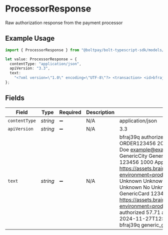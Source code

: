 # ProcessorResponse

Raw authorization response from the payment processor

## Example Usage

```typescript
import { ProcessorResponse } from "@boltpay/bolt-typescript-sdk/models/components";

let value: ProcessorResponse = {
  contentType: "application/json",
  apiVersion: "3.3",
  text:
    "<?xml version=\"1.0\" encoding=\"UTF-8\"?> <transaction> <id>bfraj39q</id> <status>authorized</status> <type>sale</type> <currency-iso-code>USD</currency-iso-code> <amount>57.71</amount> <amount-requested>57.71</amount-requested> <merchant-account-id>GenericMerchant</merchant-account-id> <order-id>ORDER123456</order-id> <created-at type=\"datetime\">2024-11-20T12:36:53Z</created-at> <updated-at type=\"datetime\">2024-11-20T12:36:54Z</updated-at> <customer> <first-name>John</first-name> <last-name>Doe</last-name> <email>example@example.com</email> <phone>1234567890</phone> <international-phone></international-phone> </customer> <billing> <first-name>John</first-name> <last-name>Doe</last-name> <street-address>123 Generic St</street-address> <locality>GenericCity</locality> <region>GenericRegion</region> <postal-code>12345</postal-code> <country-name>GenericCountry</country-name> <country-code-alpha2>GC</country-code-alpha2> <country-code-alpha3>GCR</country-code-alpha3> <country-code-numeric>999</country-code-numeric> <international-phone></international-phone> </billing> <refund-ids type=\"array\"></refund-ids> <partial-settlement-transaction-ids type=\"array\"></partial-settlement-transaction-ids> <shipping> <international-phone></international-phone> </shipping> <custom-fields></custom-fields> <account-funding-transaction type=\"boolean\">false</account-funding-transaction> <avs-postal-code-response-code>M</avs-postal-code-response-code> <avs-street-address-response-code>M</avs-street-address-response-code> <cvv-response-code>I</cvv-response-code> <processor-authorization-code>123456</processor-authorization-code> <processor-response-code>1000</processor-response-code> <processor-response-text>Approved</processor-response-text> <tax-exempt type=\"boolean\">false</tax-exempt> <processed-with-network-token type=\"boolean\">false</processed-with-network-token> <credit-card> <image-url>https://assets.braintreegateway.com/payment_method_logo/unknown.png?environment=production</image-url> <is-network-tokenized type=\"boolean\">false</is-network-tokenized> <prepaid>Unknown</prepaid> <healthcare>Unknown</healthcare> <debit>Unknown</debit> <durbin-regulated>Unknown</durbin-regulated> <commercial>Unknown</commercial> <payroll>Unknown</payroll> <issuing-bank>Unknown</issuing-bank> <country-of-issuance>Unknown</country-of-issuance> <product-id>Unknown</product-id> <venmo-sdk type=\"boolean\">false</venmo-sdk> </credit-card> <apple-pay> <prepaid>No</prepaid> <healthcare>Unknown</healthcare> <debit>No</debit> <durbin-regulated>Unknown</durbin-regulated> <commercial>No</commercial> <payroll>Unknown</payroll> <issuing-bank>GenericBank</issuing-bank> <country-of-issuance>GCR</country-of-issuance> <product-id>Unknown</product-id> <bin>411111</bin> <card-type>Apple Pay - GenericCard</card-type> <last-4>1234</last-4> <expiration-month>12</expiration-month> <expiration-year>2028</expiration-year> <image-url>https://assets.braintreegateway.com/payment_method_logo/apple_pay.png?environment=production</image-url> <payment-instrument-name>Card 1234</payment-instrument-name> <source-description>Card 1234</source-description> </apple-pay> <status-history type=\"array\"> <status-event> <timestamp type=\"datetime\">2024-11-20T12:36:54Z</timestamp> <status>authorized</status> <amount>57.71</amount> <transaction-source>api</transaction-source> </status-event> </status-history> <subscription></subscription> <add-ons type=\"array\"></add-ons> <discounts type=\"array\"></discounts> <descriptor></descriptor> <recurring type=\"boolean\">false</recurring> <channel></channel> <disbursement-details></disbursement-details> <disputes type=\"array\"></disputes> <authorization-adjustments type=\"array\"></authorization-adjustments> <payment-instrument-type>generic_card</payment-instrument-type> <processor-settlement-response-code></processor-settlement-response-code> <processor-settlement-response-text></processor-settlement-response-text> <network-transaction-id>123456789012345</network-transaction-id> <processor-response-type>approved</processor-response-type> <authorization-expires-at type=\"datetime\">2024-11-27T12:36:54Z</authorization-expires-at> <retry-ids type=\"array\"></retry-ids> <retried type=\"boolean\">false</retried> <refund-global-ids type=\"array\"></refund-global-ids> <partial-settlement-transaction-global-ids type=\"array\"></partial-settlement-transaction-global-ids> <global-id>generic_global_id</global-id> <retry-global-ids type=\"array\"></retry-global-ids> <retrieval-reference-number>123456789012345</retrieval-reference-number> <installments type=\"array\"></installments> <refunded-installments type=\"array\"></refunded-installments> <merchant-address></merchant-address> <pin-verified type=\"boolean\">false</pin-verified> <payment-receipt> <id>bfraj39q</id> <global-id>generic_global_id</global-id> <amount>57.71</amount> <currency-iso-code>USD</currency-iso-code> <processor-response-code>1000</processor-response-code> <processor-response-text>Approved</processor-response-text> <processor-authorization-code>123456</processor-authorization-code> <merchant-address></merchant-address> <type>sale</type> <pin-verified type=\"boolean\">false</pin-verified> </payment-receipt> </transaction>",
};
```

## Fields

| Field                                                                                                                                                                                                                                                                                                                                                                                                                                                                                                                                                                                                                                                                                                                                                                                                                                                                                                                                                                                                                                                                                                                                                                                                                                                                                                                                                                                                                                                                                                                                                                                                                                                                                                                                                                                                                                                                                                                                                                                                                                                                                                                                                                                                                                                                                                                                                                                                                                                                                                                                                                                                                                                                                                                                                                                                                                                                                                                                                                                                                                                                                                                                                                                                                                                                                                                                                                                                                                                                                                                                                                                                                                                                                                                                                                                                                                                                                                                                                                                                                                                                                                                                                                                                                                                                                                                                                                                                                                                                                                                                                                                                                                                                                                                                                                                                                                                                                                                                                                                                                                                                                                                                                                                                                                                                                                                                                                                                                  | Type                                                                                                                                                                                                                                                                                                                                                                                                                                                                                                                                                                                                                                                                                                                                                                                                                                                                                                                                                                                                                                                                                                                                                                                                                                                                                                                                                                                                                                                                                                                                                                                                                                                                                                                                                                                                                                                                                                                                                                                                                                                                                                                                                                                                                                                                                                                                                                                                                                                                                                                                                                                                                                                                                                                                                                                                                                                                                                                                                                                                                                                                                                                                                                                                                                                                                                                                                                                                                                                                                                                                                                                                                                                                                                                                                                                                                                                                                                                                                                                                                                                                                                                                                                                                                                                                                                                                                                                                                                                                                                                                                                                                                                                                                                                                                                                                                                                                                                                                                                                                                                                                                                                                                                                                                                                                                                                                                                                                                   | Required                                                                                                                                                                                                                                                                                                                                                                                                                                                                                                                                                                                                                                                                                                                                                                                                                                                                                                                                                                                                                                                                                                                                                                                                                                                                                                                                                                                                                                                                                                                                                                                                                                                                                                                                                                                                                                                                                                                                                                                                                                                                                                                                                                                                                                                                                                                                                                                                                                                                                                                                                                                                                                                                                                                                                                                                                                                                                                                                                                                                                                                                                                                                                                                                                                                                                                                                                                                                                                                                                                                                                                                                                                                                                                                                                                                                                                                                                                                                                                                                                                                                                                                                                                                                                                                                                                                                                                                                                                                                                                                                                                                                                                                                                                                                                                                                                                                                                                                                                                                                                                                                                                                                                                                                                                                                                                                                                                                                               | Description                                                                                                                                                                                                                                                                                                                                                                                                                                                                                                                                                                                                                                                                                                                                                                                                                                                                                                                                                                                                                                                                                                                                                                                                                                                                                                                                                                                                                                                                                                                                                                                                                                                                                                                                                                                                                                                                                                                                                                                                                                                                                                                                                                                                                                                                                                                                                                                                                                                                                                                                                                                                                                                                                                                                                                                                                                                                                                                                                                                                                                                                                                                                                                                                                                                                                                                                                                                                                                                                                                                                                                                                                                                                                                                                                                                                                                                                                                                                                                                                                                                                                                                                                                                                                                                                                                                                                                                                                                                                                                                                                                                                                                                                                                                                                                                                                                                                                                                                                                                                                                                                                                                                                                                                                                                                                                                                                                                                            | Example                                                                                                                                                                                                                                                                                                                                                                                                                                                                                                                                                                                                                                                                                                                                                                                                                                                                                                                                                                                                                                                                                                                                                                                                                                                                                                                                                                                                                                                                                                                                                                                                                                                                                                                                                                                                                                                                                                                                                                                                                                                                                                                                                                                                                                                                                                                                                                                                                                                                                                                                                                                                                                                                                                                                                                                                                                                                                                                                                                                                                                                                                                                                                                                                                                                                                                                                                                                                                                                                                                                                                                                                                                                                                                                                                                                                                                                                                                                                                                                                                                                                                                                                                                                                                                                                                                                                                                                                                                                                                                                                                                                                                                                                                                                                                                                                                                                                                                                                                                                                                                                                                                                                                                                                                                                                                                                                                                                                                |
| ---------------------------------------------------------------------------------------------------------------------------------------------------------------------------------------------------------------------------------------------------------------------------------------------------------------------------------------------------------------------------------------------------------------------------------------------------------------------------------------------------------------------------------------------------------------------------------------------------------------------------------------------------------------------------------------------------------------------------------------------------------------------------------------------------------------------------------------------------------------------------------------------------------------------------------------------------------------------------------------------------------------------------------------------------------------------------------------------------------------------------------------------------------------------------------------------------------------------------------------------------------------------------------------------------------------------------------------------------------------------------------------------------------------------------------------------------------------------------------------------------------------------------------------------------------------------------------------------------------------------------------------------------------------------------------------------------------------------------------------------------------------------------------------------------------------------------------------------------------------------------------------------------------------------------------------------------------------------------------------------------------------------------------------------------------------------------------------------------------------------------------------------------------------------------------------------------------------------------------------------------------------------------------------------------------------------------------------------------------------------------------------------------------------------------------------------------------------------------------------------------------------------------------------------------------------------------------------------------------------------------------------------------------------------------------------------------------------------------------------------------------------------------------------------------------------------------------------------------------------------------------------------------------------------------------------------------------------------------------------------------------------------------------------------------------------------------------------------------------------------------------------------------------------------------------------------------------------------------------------------------------------------------------------------------------------------------------------------------------------------------------------------------------------------------------------------------------------------------------------------------------------------------------------------------------------------------------------------------------------------------------------------------------------------------------------------------------------------------------------------------------------------------------------------------------------------------------------------------------------------------------------------------------------------------------------------------------------------------------------------------------------------------------------------------------------------------------------------------------------------------------------------------------------------------------------------------------------------------------------------------------------------------------------------------------------------------------------------------------------------------------------------------------------------------------------------------------------------------------------------------------------------------------------------------------------------------------------------------------------------------------------------------------------------------------------------------------------------------------------------------------------------------------------------------------------------------------------------------------------------------------------------------------------------------------------------------------------------------------------------------------------------------------------------------------------------------------------------------------------------------------------------------------------------------------------------------------------------------------------------------------------------------------------------------------------------------------------------------------------------------------------------------------------------- | ---------------------------------------------------------------------------------------------------------------------------------------------------------------------------------------------------------------------------------------------------------------------------------------------------------------------------------------------------------------------------------------------------------------------------------------------------------------------------------------------------------------------------------------------------------------------------------------------------------------------------------------------------------------------------------------------------------------------------------------------------------------------------------------------------------------------------------------------------------------------------------------------------------------------------------------------------------------------------------------------------------------------------------------------------------------------------------------------------------------------------------------------------------------------------------------------------------------------------------------------------------------------------------------------------------------------------------------------------------------------------------------------------------------------------------------------------------------------------------------------------------------------------------------------------------------------------------------------------------------------------------------------------------------------------------------------------------------------------------------------------------------------------------------------------------------------------------------------------------------------------------------------------------------------------------------------------------------------------------------------------------------------------------------------------------------------------------------------------------------------------------------------------------------------------------------------------------------------------------------------------------------------------------------------------------------------------------------------------------------------------------------------------------------------------------------------------------------------------------------------------------------------------------------------------------------------------------------------------------------------------------------------------------------------------------------------------------------------------------------------------------------------------------------------------------------------------------------------------------------------------------------------------------------------------------------------------------------------------------------------------------------------------------------------------------------------------------------------------------------------------------------------------------------------------------------------------------------------------------------------------------------------------------------------------------------------------------------------------------------------------------------------------------------------------------------------------------------------------------------------------------------------------------------------------------------------------------------------------------------------------------------------------------------------------------------------------------------------------------------------------------------------------------------------------------------------------------------------------------------------------------------------------------------------------------------------------------------------------------------------------------------------------------------------------------------------------------------------------------------------------------------------------------------------------------------------------------------------------------------------------------------------------------------------------------------------------------------------------------------------------------------------------------------------------------------------------------------------------------------------------------------------------------------------------------------------------------------------------------------------------------------------------------------------------------------------------------------------------------------------------------------------------------------------------------------------------------------------------------------------------------------------------------------------------------------------------------------------------------------------------------------------------------------------------------------------------------------------------------------------------------------------------------------------------------------------------------------------------------------------------------------------------------------------------------------------------------------------------------------------------------------------------------------------- | ---------------------------------------------------------------------------------------------------------------------------------------------------------------------------------------------------------------------------------------------------------------------------------------------------------------------------------------------------------------------------------------------------------------------------------------------------------------------------------------------------------------------------------------------------------------------------------------------------------------------------------------------------------------------------------------------------------------------------------------------------------------------------------------------------------------------------------------------------------------------------------------------------------------------------------------------------------------------------------------------------------------------------------------------------------------------------------------------------------------------------------------------------------------------------------------------------------------------------------------------------------------------------------------------------------------------------------------------------------------------------------------------------------------------------------------------------------------------------------------------------------------------------------------------------------------------------------------------------------------------------------------------------------------------------------------------------------------------------------------------------------------------------------------------------------------------------------------------------------------------------------------------------------------------------------------------------------------------------------------------------------------------------------------------------------------------------------------------------------------------------------------------------------------------------------------------------------------------------------------------------------------------------------------------------------------------------------------------------------------------------------------------------------------------------------------------------------------------------------------------------------------------------------------------------------------------------------------------------------------------------------------------------------------------------------------------------------------------------------------------------------------------------------------------------------------------------------------------------------------------------------------------------------------------------------------------------------------------------------------------------------------------------------------------------------------------------------------------------------------------------------------------------------------------------------------------------------------------------------------------------------------------------------------------------------------------------------------------------------------------------------------------------------------------------------------------------------------------------------------------------------------------------------------------------------------------------------------------------------------------------------------------------------------------------------------------------------------------------------------------------------------------------------------------------------------------------------------------------------------------------------------------------------------------------------------------------------------------------------------------------------------------------------------------------------------------------------------------------------------------------------------------------------------------------------------------------------------------------------------------------------------------------------------------------------------------------------------------------------------------------------------------------------------------------------------------------------------------------------------------------------------------------------------------------------------------------------------------------------------------------------------------------------------------------------------------------------------------------------------------------------------------------------------------------------------------------------------------------------------------------------------------------------------------------------------------------------------------------------------------------------------------------------------------------------------------------------------------------------------------------------------------------------------------------------------------------------------------------------------------------------------------------------------------------------------------------------------------------------------------------------------------------------------------- | ---------------------------------------------------------------------------------------------------------------------------------------------------------------------------------------------------------------------------------------------------------------------------------------------------------------------------------------------------------------------------------------------------------------------------------------------------------------------------------------------------------------------------------------------------------------------------------------------------------------------------------------------------------------------------------------------------------------------------------------------------------------------------------------------------------------------------------------------------------------------------------------------------------------------------------------------------------------------------------------------------------------------------------------------------------------------------------------------------------------------------------------------------------------------------------------------------------------------------------------------------------------------------------------------------------------------------------------------------------------------------------------------------------------------------------------------------------------------------------------------------------------------------------------------------------------------------------------------------------------------------------------------------------------------------------------------------------------------------------------------------------------------------------------------------------------------------------------------------------------------------------------------------------------------------------------------------------------------------------------------------------------------------------------------------------------------------------------------------------------------------------------------------------------------------------------------------------------------------------------------------------------------------------------------------------------------------------------------------------------------------------------------------------------------------------------------------------------------------------------------------------------------------------------------------------------------------------------------------------------------------------------------------------------------------------------------------------------------------------------------------------------------------------------------------------------------------------------------------------------------------------------------------------------------------------------------------------------------------------------------------------------------------------------------------------------------------------------------------------------------------------------------------------------------------------------------------------------------------------------------------------------------------------------------------------------------------------------------------------------------------------------------------------------------------------------------------------------------------------------------------------------------------------------------------------------------------------------------------------------------------------------------------------------------------------------------------------------------------------------------------------------------------------------------------------------------------------------------------------------------------------------------------------------------------------------------------------------------------------------------------------------------------------------------------------------------------------------------------------------------------------------------------------------------------------------------------------------------------------------------------------------------------------------------------------------------------------------------------------------------------------------------------------------------------------------------------------------------------------------------------------------------------------------------------------------------------------------------------------------------------------------------------------------------------------------------------------------------------------------------------------------------------------------------------------------------------------------------------------------------------------------------------------------------------------------------------------------------------------------------------------------------------------------------------------------------------------------------------------------------------------------------------------------------------------------------------------------------------------------------------------------------------------------------------------------------------------------------------------------------------------------------------------------------- | ---------------------------------------------------------------------------------------------------------------------------------------------------------------------------------------------------------------------------------------------------------------------------------------------------------------------------------------------------------------------------------------------------------------------------------------------------------------------------------------------------------------------------------------------------------------------------------------------------------------------------------------------------------------------------------------------------------------------------------------------------------------------------------------------------------------------------------------------------------------------------------------------------------------------------------------------------------------------------------------------------------------------------------------------------------------------------------------------------------------------------------------------------------------------------------------------------------------------------------------------------------------------------------------------------------------------------------------------------------------------------------------------------------------------------------------------------------------------------------------------------------------------------------------------------------------------------------------------------------------------------------------------------------------------------------------------------------------------------------------------------------------------------------------------------------------------------------------------------------------------------------------------------------------------------------------------------------------------------------------------------------------------------------------------------------------------------------------------------------------------------------------------------------------------------------------------------------------------------------------------------------------------------------------------------------------------------------------------------------------------------------------------------------------------------------------------------------------------------------------------------------------------------------------------------------------------------------------------------------------------------------------------------------------------------------------------------------------------------------------------------------------------------------------------------------------------------------------------------------------------------------------------------------------------------------------------------------------------------------------------------------------------------------------------------------------------------------------------------------------------------------------------------------------------------------------------------------------------------------------------------------------------------------------------------------------------------------------------------------------------------------------------------------------------------------------------------------------------------------------------------------------------------------------------------------------------------------------------------------------------------------------------------------------------------------------------------------------------------------------------------------------------------------------------------------------------------------------------------------------------------------------------------------------------------------------------------------------------------------------------------------------------------------------------------------------------------------------------------------------------------------------------------------------------------------------------------------------------------------------------------------------------------------------------------------------------------------------------------------------------------------------------------------------------------------------------------------------------------------------------------------------------------------------------------------------------------------------------------------------------------------------------------------------------------------------------------------------------------------------------------------------------------------------------------------------------------------------------------------------------------------------------------------------------------------------------------------------------------------------------------------------------------------------------------------------------------------------------------------------------------------------------------------------------------------------------------------------------------------------------------------------------------------------------------------------------------------------------------------------------------------------------------------------------- |
| `contentType`                                                                                                                                                                                                                                                                                                                                                                                                                                                                                                                                                                                                                                                                                                                                                                                                                                                                                                                                                                                                                                                                                                                                                                                                                                                                                                                                                                                                                                                                                                                                                                                                                                                                                                                                                                                                                                                                                                                                                                                                                                                                                                                                                                                                                                                                                                                                                                                                                                                                                                                                                                                                                                                                                                                                                                                                                                                                                                                                                                                                                                                                                                                                                                                                                                                                                                                                                                                                                                                                                                                                                                                                                                                                                                                                                                                                                                                                                                                                                                                                                                                                                                                                                                                                                                                                                                                                                                                                                                                                                                                                                                                                                                                                                                                                                                                                                                                                                                                                                                                                                                                                                                                                                                                                                                                                                                                                                                                                          | *string*                                                                                                                                                                                                                                                                                                                                                                                                                                                                                                                                                                                                                                                                                                                                                                                                                                                                                                                                                                                                                                                                                                                                                                                                                                                                                                                                                                                                                                                                                                                                                                                                                                                                                                                                                                                                                                                                                                                                                                                                                                                                                                                                                                                                                                                                                                                                                                                                                                                                                                                                                                                                                                                                                                                                                                                                                                                                                                                                                                                                                                                                                                                                                                                                                                                                                                                                                                                                                                                                                                                                                                                                                                                                                                                                                                                                                                                                                                                                                                                                                                                                                                                                                                                                                                                                                                                                                                                                                                                                                                                                                                                                                                                                                                                                                                                                                                                                                                                                                                                                                                                                                                                                                                                                                                                                                                                                                                                                               | :heavy_minus_sign:                                                                                                                                                                                                                                                                                                                                                                                                                                                                                                                                                                                                                                                                                                                                                                                                                                                                                                                                                                                                                                                                                                                                                                                                                                                                                                                                                                                                                                                                                                                                                                                                                                                                                                                                                                                                                                                                                                                                                                                                                                                                                                                                                                                                                                                                                                                                                                                                                                                                                                                                                                                                                                                                                                                                                                                                                                                                                                                                                                                                                                                                                                                                                                                                                                                                                                                                                                                                                                                                                                                                                                                                                                                                                                                                                                                                                                                                                                                                                                                                                                                                                                                                                                                                                                                                                                                                                                                                                                                                                                                                                                                                                                                                                                                                                                                                                                                                                                                                                                                                                                                                                                                                                                                                                                                                                                                                                                                                     | N/A                                                                                                                                                                                                                                                                                                                                                                                                                                                                                                                                                                                                                                                                                                                                                                                                                                                                                                                                                                                                                                                                                                                                                                                                                                                                                                                                                                                                                                                                                                                                                                                                                                                                                                                                                                                                                                                                                                                                                                                                                                                                                                                                                                                                                                                                                                                                                                                                                                                                                                                                                                                                                                                                                                                                                                                                                                                                                                                                                                                                                                                                                                                                                                                                                                                                                                                                                                                                                                                                                                                                                                                                                                                                                                                                                                                                                                                                                                                                                                                                                                                                                                                                                                                                                                                                                                                                                                                                                                                                                                                                                                                                                                                                                                                                                                                                                                                                                                                                                                                                                                                                                                                                                                                                                                                                                                                                                                                                                    | application/json                                                                                                                                                                                                                                                                                                                                                                                                                                                                                                                                                                                                                                                                                                                                                                                                                                                                                                                                                                                                                                                                                                                                                                                                                                                                                                                                                                                                                                                                                                                                                                                                                                                                                                                                                                                                                                                                                                                                                                                                                                                                                                                                                                                                                                                                                                                                                                                                                                                                                                                                                                                                                                                                                                                                                                                                                                                                                                                                                                                                                                                                                                                                                                                                                                                                                                                                                                                                                                                                                                                                                                                                                                                                                                                                                                                                                                                                                                                                                                                                                                                                                                                                                                                                                                                                                                                                                                                                                                                                                                                                                                                                                                                                                                                                                                                                                                                                                                                                                                                                                                                                                                                                                                                                                                                                                                                                                                                                       |
| `apiVersion`                                                                                                                                                                                                                                                                                                                                                                                                                                                                                                                                                                                                                                                                                                                                                                                                                                                                                                                                                                                                                                                                                                                                                                                                                                                                                                                                                                                                                                                                                                                                                                                                                                                                                                                                                                                                                                                                                                                                                                                                                                                                                                                                                                                                                                                                                                                                                                                                                                                                                                                                                                                                                                                                                                                                                                                                                                                                                                                                                                                                                                                                                                                                                                                                                                                                                                                                                                                                                                                                                                                                                                                                                                                                                                                                                                                                                                                                                                                                                                                                                                                                                                                                                                                                                                                                                                                                                                                                                                                                                                                                                                                                                                                                                                                                                                                                                                                                                                                                                                                                                                                                                                                                                                                                                                                                                                                                                                                                           | *string*                                                                                                                                                                                                                                                                                                                                                                                                                                                                                                                                                                                                                                                                                                                                                                                                                                                                                                                                                                                                                                                                                                                                                                                                                                                                                                                                                                                                                                                                                                                                                                                                                                                                                                                                                                                                                                                                                                                                                                                                                                                                                                                                                                                                                                                                                                                                                                                                                                                                                                                                                                                                                                                                                                                                                                                                                                                                                                                                                                                                                                                                                                                                                                                                                                                                                                                                                                                                                                                                                                                                                                                                                                                                                                                                                                                                                                                                                                                                                                                                                                                                                                                                                                                                                                                                                                                                                                                                                                                                                                                                                                                                                                                                                                                                                                                                                                                                                                                                                                                                                                                                                                                                                                                                                                                                                                                                                                                                               | :heavy_minus_sign:                                                                                                                                                                                                                                                                                                                                                                                                                                                                                                                                                                                                                                                                                                                                                                                                                                                                                                                                                                                                                                                                                                                                                                                                                                                                                                                                                                                                                                                                                                                                                                                                                                                                                                                                                                                                                                                                                                                                                                                                                                                                                                                                                                                                                                                                                                                                                                                                                                                                                                                                                                                                                                                                                                                                                                                                                                                                                                                                                                                                                                                                                                                                                                                                                                                                                                                                                                                                                                                                                                                                                                                                                                                                                                                                                                                                                                                                                                                                                                                                                                                                                                                                                                                                                                                                                                                                                                                                                                                                                                                                                                                                                                                                                                                                                                                                                                                                                                                                                                                                                                                                                                                                                                                                                                                                                                                                                                                                     | N/A                                                                                                                                                                                                                                                                                                                                                                                                                                                                                                                                                                                                                                                                                                                                                                                                                                                                                                                                                                                                                                                                                                                                                                                                                                                                                                                                                                                                                                                                                                                                                                                                                                                                                                                                                                                                                                                                                                                                                                                                                                                                                                                                                                                                                                                                                                                                                                                                                                                                                                                                                                                                                                                                                                                                                                                                                                                                                                                                                                                                                                                                                                                                                                                                                                                                                                                                                                                                                                                                                                                                                                                                                                                                                                                                                                                                                                                                                                                                                                                                                                                                                                                                                                                                                                                                                                                                                                                                                                                                                                                                                                                                                                                                                                                                                                                                                                                                                                                                                                                                                                                                                                                                                                                                                                                                                                                                                                                                                    | 3.3                                                                                                                                                                                                                                                                                                                                                                                                                                                                                                                                                                                                                                                                                                                                                                                                                                                                                                                                                                                                                                                                                                                                                                                                                                                                                                                                                                                                                                                                                                                                                                                                                                                                                                                                                                                                                                                                                                                                                                                                                                                                                                                                                                                                                                                                                                                                                                                                                                                                                                                                                                                                                                                                                                                                                                                                                                                                                                                                                                                                                                                                                                                                                                                                                                                                                                                                                                                                                                                                                                                                                                                                                                                                                                                                                                                                                                                                                                                                                                                                                                                                                                                                                                                                                                                                                                                                                                                                                                                                                                                                                                                                                                                                                                                                                                                                                                                                                                                                                                                                                                                                                                                                                                                                                                                                                                                                                                                                                    |
| `text`                                                                                                                                                                                                                                                                                                                                                                                                                                                                                                                                                                                                                                                                                                                                                                                                                                                                                                                                                                                                                                                                                                                                                                                                                                                                                                                                                                                                                                                                                                                                                                                                                                                                                                                                                                                                                                                                                                                                                                                                                                                                                                                                                                                                                                                                                                                                                                                                                                                                                                                                                                                                                                                                                                                                                                                                                                                                                                                                                                                                                                                                                                                                                                                                                                                                                                                                                                                                                                                                                                                                                                                                                                                                                                                                                                                                                                                                                                                                                                                                                                                                                                                                                                                                                                                                                                                                                                                                                                                                                                                                                                                                                                                                                                                                                                                                                                                                                                                                                                                                                                                                                                                                                                                                                                                                                                                                                                                                                 | *string*                                                                                                                                                                                                                                                                                                                                                                                                                                                                                                                                                                                                                                                                                                                                                                                                                                                                                                                                                                                                                                                                                                                                                                                                                                                                                                                                                                                                                                                                                                                                                                                                                                                                                                                                                                                                                                                                                                                                                                                                                                                                                                                                                                                                                                                                                                                                                                                                                                                                                                                                                                                                                                                                                                                                                                                                                                                                                                                                                                                                                                                                                                                                                                                                                                                                                                                                                                                                                                                                                                                                                                                                                                                                                                                                                                                                                                                                                                                                                                                                                                                                                                                                                                                                                                                                                                                                                                                                                                                                                                                                                                                                                                                                                                                                                                                                                                                                                                                                                                                                                                                                                                                                                                                                                                                                                                                                                                                                               | :heavy_minus_sign:                                                                                                                                                                                                                                                                                                                                                                                                                                                                                                                                                                                                                                                                                                                                                                                                                                                                                                                                                                                                                                                                                                                                                                                                                                                                                                                                                                                                                                                                                                                                                                                                                                                                                                                                                                                                                                                                                                                                                                                                                                                                                                                                                                                                                                                                                                                                                                                                                                                                                                                                                                                                                                                                                                                                                                                                                                                                                                                                                                                                                                                                                                                                                                                                                                                                                                                                                                                                                                                                                                                                                                                                                                                                                                                                                                                                                                                                                                                                                                                                                                                                                                                                                                                                                                                                                                                                                                                                                                                                                                                                                                                                                                                                                                                                                                                                                                                                                                                                                                                                                                                                                                                                                                                                                                                                                                                                                                                                     | N/A                                                                                                                                                                                                                                                                                                                                                                                                                                                                                                                                                                                                                                                                                                                                                                                                                                                                                                                                                                                                                                                                                                                                                                                                                                                                                                                                                                                                                                                                                                                                                                                                                                                                                                                                                                                                                                                                                                                                                                                                                                                                                                                                                                                                                                                                                                                                                                                                                                                                                                                                                                                                                                                                                                                                                                                                                                                                                                                                                                                                                                                                                                                                                                                                                                                                                                                                                                                                                                                                                                                                                                                                                                                                                                                                                                                                                                                                                                                                                                                                                                                                                                                                                                                                                                                                                                                                                                                                                                                                                                                                                                                                                                                                                                                                                                                                                                                                                                                                                                                                                                                                                                                                                                                                                                                                                                                                                                                                                    | <?xml version="1.0" encoding="UTF-8"?> <transaction> <id>bfraj39q</id> <status>authorized</status> <type>sale</type> <currency-iso-code>USD</currency-iso-code> <amount>57.71</amount> <amount-requested>57.71</amount-requested> <merchant-account-id>GenericMerchant</merchant-account-id> <order-id>ORDER123456</order-id> <created-at type="datetime">2024-11-20T12:36:53Z</created-at> <updated-at type="datetime">2024-11-20T12:36:54Z</updated-at> <customer> <first-name>John</first-name> <last-name>Doe</last-name> <email>example@example.com</email> <phone>1234567890</phone> <international-phone></international-phone> </customer> <billing> <first-name>John</first-name> <last-name>Doe</last-name> <street-address>123 Generic St</street-address> <locality>GenericCity</locality> <region>GenericRegion</region> <postal-code>12345</postal-code> <country-name>GenericCountry</country-name> <country-code-alpha2>GC</country-code-alpha2> <country-code-alpha3>GCR</country-code-alpha3> <country-code-numeric>999</country-code-numeric> <international-phone></international-phone> </billing> <refund-ids type="array"></refund-ids> <partial-settlement-transaction-ids type="array"></partial-settlement-transaction-ids> <shipping> <international-phone></international-phone> </shipping> <custom-fields></custom-fields> <account-funding-transaction type="boolean">false</account-funding-transaction> <avs-postal-code-response-code>M</avs-postal-code-response-code> <avs-street-address-response-code>M</avs-street-address-response-code> <cvv-response-code>I</cvv-response-code> <processor-authorization-code>123456</processor-authorization-code> <processor-response-code>1000</processor-response-code> <processor-response-text>Approved</processor-response-text> <tax-exempt type="boolean">false</tax-exempt> <processed-with-network-token type="boolean">false</processed-with-network-token> <credit-card> <image-url>https://assets.braintreegateway.com/payment_method_logo/unknown.png?environment=production</image-url> <is-network-tokenized type="boolean">false</is-network-tokenized> <prepaid>Unknown</prepaid> <healthcare>Unknown</healthcare> <debit>Unknown</debit> <durbin-regulated>Unknown</durbin-regulated> <commercial>Unknown</commercial> <payroll>Unknown</payroll> <issuing-bank>Unknown</issuing-bank> <country-of-issuance>Unknown</country-of-issuance> <product-id>Unknown</product-id> <venmo-sdk type="boolean">false</venmo-sdk> </credit-card> <apple-pay> <prepaid>No</prepaid> <healthcare>Unknown</healthcare> <debit>No</debit> <durbin-regulated>Unknown</durbin-regulated> <commercial>No</commercial> <payroll>Unknown</payroll> <issuing-bank>GenericBank</issuing-bank> <country-of-issuance>GCR</country-of-issuance> <product-id>Unknown</product-id> <bin>411111</bin> <card-type>Apple Pay - GenericCard</card-type> <last-4>1234</last-4> <expiration-month>12</expiration-month> <expiration-year>2028</expiration-year> <image-url>https://assets.braintreegateway.com/payment_method_logo/apple_pay.png?environment=production</image-url> <payment-instrument-name>Card 1234</payment-instrument-name> <source-description>Card 1234</source-description> </apple-pay> <status-history type="array"> <status-event> <timestamp type="datetime">2024-11-20T12:36:54Z</timestamp> <status>authorized</status> <amount>57.71</amount> <transaction-source>api</transaction-source> </status-event> </status-history> <subscription></subscription> <add-ons type="array"></add-ons> <discounts type="array"></discounts> <descriptor></descriptor> <recurring type="boolean">false</recurring> <channel></channel> <disbursement-details></disbursement-details> <disputes type="array"></disputes> <authorization-adjustments type="array"></authorization-adjustments> <payment-instrument-type>generic_card</payment-instrument-type> <processor-settlement-response-code></processor-settlement-response-code> <processor-settlement-response-text></processor-settlement-response-text> <network-transaction-id>123456789012345</network-transaction-id> <processor-response-type>approved</processor-response-type> <authorization-expires-at type="datetime">2024-11-27T12:36:54Z</authorization-expires-at> <retry-ids type="array"></retry-ids> <retried type="boolean">false</retried> <refund-global-ids type="array"></refund-global-ids> <partial-settlement-transaction-global-ids type="array"></partial-settlement-transaction-global-ids> <global-id>generic_global_id</global-id> <retry-global-ids type="array"></retry-global-ids> <retrieval-reference-number>123456789012345</retrieval-reference-number> <installments type="array"></installments> <refunded-installments type="array"></refunded-installments> <merchant-address></merchant-address> <pin-verified type="boolean">false</pin-verified> <payment-receipt> <id>bfraj39q</id> <global-id>generic_global_id</global-id> <amount>57.71</amount> <currency-iso-code>USD</currency-iso-code> <processor-response-code>1000</processor-response-code> <processor-response-text>Approved</processor-response-text> <processor-authorization-code>123456</processor-authorization-code> <merchant-address></merchant-address> <type>sale</type> <pin-verified type="boolean">false</pin-verified> </payment-receipt> </transaction> |